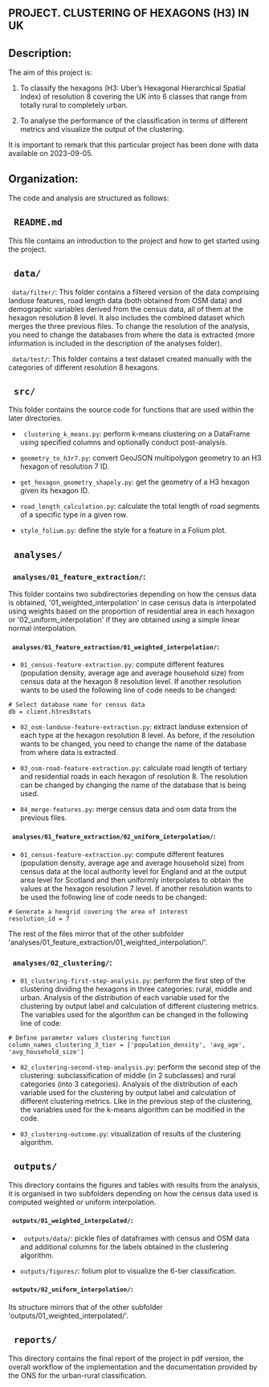 ## PROJECT. CLUSTERING OF HEXAGONS (H3) IN UK

## Description:
The aim of this project is:

1. To classify the hexagons (H3: Uber’s Hexagonal Hierarchical Spatial Index) of resolution 8 covering the UK into 6 classes that range from totally rural to completely urban.

2. To analyse the performance of the classification in terms of different metrics and visualize the output of the clustering.

It is important to remark that this particular project has been done with data available on 2023-09-05. 

## Organization:
The code and analysis are structured as follows:

## ``` README.md```
This file contains an introduction to the project and how to get started using the project.

## ``` data/```

``` data/filter/```: This folder contains a filtered version of the data comprising landuse features, road length data (both obtained from OSM data) and demographic variables derived from the census data, all of them at the hexagon resolution 8 level. It also includes the combined dataset which merges the three previous files. To change the resolution of the analysis, you need to change the databases from where the data is extracted (more information is included in the description of the analyses folder).

``` data/test/```: This folder contains a test dataset created manually with the categories of different resolution 8 hexagons.

## ``` src/```
This folder contains the source code for functions that are used within the later directories.

- ``` clustering_k_means.py```: perform k-means clustering on a DataFrame using specified columns and optionally conduct post-analysis.

- ```geometry_to_h3r7.py```: convert GeoJSON multipolygon geometry to an H3 hexagon of resolution 7 ID.

- ```get_hexagon_geometry_shapely.py```: get the geometry of a H3 hexagon given its hexagon ID.

- ```road_length_calculation.py```: calculate the total length of road segments of a specific type in a given row.

- ```style_folium.py```: define the style for a feature in a Folium plot.

## ``` analyses/```

### ``` analyses/01_feature_extraction/```:

This folder contains two subdirectories depending on how the census data is obtained, '01_weighted_interpolation' in case census data is interpolated using weights based on the proportion of residential area in each hexagon or '02_uniform_interpolation' if they are obtained using a simple linear normal interpolation.

#### ``` analyses/01_feature_extraction/01_weighted_interpolation/```:

- ```01_census-feature-extraction.py```: compute different features (population density, average age and average household size) from census data at the hexagon 8 resolution level. If another resolution wants to be used the following line of code needs to be changed:

```
# Select database name for census data
db = client.h3res8stats
```

- ```02_osm-landuse-feature-extraction.py```: extract landuse extension of each type at the hexagon resolution 8 level. As before, if the resolution wants to be changed, you need to change the name of the database from where data is extracted.

- ```03_osm-road-feature-extraction.py```: calculate road length of tertiary and residential roads in each hexagon of resolution 8. The resolution can be changed by changing the name of the database that is being used.

- ```04_merge-features.py```: merge census data and osm data from the previous files.

#### ``` analyses/01_feature_extraction/02_uniform_interpolation/```:

- ```01_census-feature-extraction.py```: compute different features (population density, average age and average household size) from census data at the local authority level for England and at the output area level for Scotland and then uniformly interpolates to obtain the values at the hexagon resolution 7 level. If another resolution wants to be used the following line of code needs to be changed:

```
# Generate a hexgrid covering the area of interest
resolution_id = 7
```

The rest of the files mirror that of the other subfolder 'analyses/01_feature_extraction/01_weighted_interpolation/'.

### ``` analyses/02_clustering/```:

- ```01_clustering-first-step-analysis.py```: perform the first step of the clustering dividing the hexagons in three categories: rural, middle and urban. Analysis of the distribution of each variable used for the clustering by output label and calculation of different clustering metrics. The variables used for the algorithm can be changed in the following line of code:
```
# Define parameter values clustering function
column_names_clustering_3_tier = ['population_density', 'avg_age', 'avg_household_size']
```

- ```02_clustering-second-step-analysis.py```: perform the second step of the clustering: subclassification of middle (in 2 subclasses) and rural categories (into 3 categories). Analysis of the distribution of each variable used for the clustering by output label and calculation of different clustering metrics. Like in the previous step of the clustering, the variables used for the k-means algorithm can be modified in the code.

- ```03_clustering-outcome.py```: visualization of results of the clustering algorithm.

## ``` outputs/```
This directory contains the figures and tables with results from the analysis, it is organised in two subfolders depending on how the census data used is computed weighted or uniform interpolation.

#### ``` outputs/01_weighted_interpolated/```:

- ``` outputs/data/```: pickle files of dataframes with census and OSM data and additional columns for the labels obtained in the clustering algorithm.

- ```outputs/figures/```: folium plot to visualize the 6-tier classification.

#### ``` outputs/02_uniform_interpolation/```:
Its structure mirrors that of the other subfolder 'outputs/01_weighted_interpolated/'.

## ``` reports/```
This directory contains the final report of the project in pdf version, the overall workflow of the implementation and the documentation provided by the ONS for the urban-rural classification.

